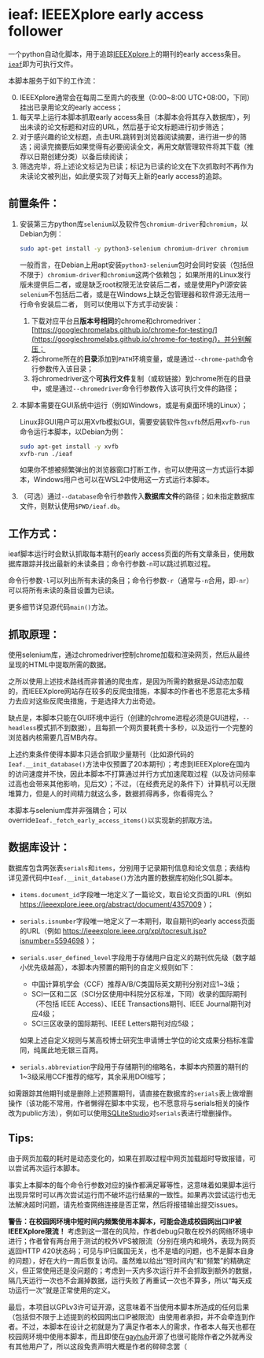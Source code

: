 # ieaf: IEEEXplore early access follower

一个python自动化脚本，用于追踪[IEEEXplore](https://ieeexplore.ieee.org)上的期刊的early access条目。[`ieaf`](https://github.com/bufbrane/ieaf/blob/main/ieaf)即为可执行文件。

本脚本服务于如下的工作流：

0. IEEEXplore通常会在每周二至周六的夜里（0:00~8:00 UTC+08:00，下同）挂出已录用论文的early access；
1. 每天早上运行本脚本抓取early access条目（本脚本会将其存入数据库），列出未读的论文标题和对应的URL，然后基于论文标题进行初步筛选；
2. 对于感兴趣的论文标题，点击URL跳转到浏览器阅读摘要，进行进一步的筛选；阅读完摘要后如果觉得有必要阅读全文，再用文献管理软件将其下载（推荐以日期创建分类）以备后续阅读；
3. 筛选完毕，将上述论文标记为已读；标记为已读的论文在下次抓取时不再作为未读论文被列出，如此便实现了对每天上新的early access的追踪。


## 前置条件：


1. 安装第三方python库`selenium`以及软件包`chromium-driver`和`chromium`，以Debian为例：
    ```bash
    sudo apt-get install -y python3-selenium chromium-driver chromium
    ```
    一般而言，在Debian上用apt安装`python3-selenium`包时会同时安装（包括但不限于）`chromium-driver`和`chromium`这两个依赖包；
    如果所用的Linux发行版未提供后二者，或是缺乏root权限无法安装后二者，或是使用PyPI源安装`selenium`不包括后二者，或是在Windows上缺乏包管理器和软件源无法用一行命令安装后二者，
    则可以使用以下方式手动安装：
    
    1. 下载对应平台且**版本号相同**的chrome和chromedriver：[https://googlechromelabs.github.io/chrome-for-testing/](https://googlechromelabs.github.io/chrome-for-testing/)，并分别解压；
    2. 将chrome所在的**目录**添加到`PATH`环境变量，或是通过`--chrome-path`命令行参数传入该目录；
    3. 将chromedriver这个**可执行文件**复制（或软链接）到chrome所在的目录中，或是通过`--chromedriver`命令行参数传入该可执行文件的路径；
2. 本脚本需要在GUI系统中运行（例如Windows，或是有桌面环境的Linux）；

    Linux非GUI用户可以用Xvfb模拟GUI，需要安装软件包`xvfb`然后用`xvfb-run`命令运行本脚本，以Debian为例：
    ```bash
    sudo apt-get install -y xvfb
    xvfb-run ./ieaf
    ```
    如果你不想被频繁弹出的浏览器窗口打断工作，也可以使用这一方式运行本脚本，Windows用户也可以在WSL2中使用这一方式运行本脚本。
3. （可选）通过`--database`命令行参数传入**数据库文件**的路径；如未指定数据库文件，则默认使用`$PWD/ieaf.db`。


## 工作方式：

ieaf脚本运行时会默认抓取每本期刊的early access页面的所有文章条目，使用数据库跟踪并找出最新的未读条目；命令行参数`-n`可以跳过抓取过程。

命令行参数`-l`可以列出所有未读的条目；命令行参数`-r`（通常与`-n`合用，即`-nr`）可以将所有未读的条目设置为已读。

更多细节详见源代码`main()`方法。


## 抓取原理：

使用selenium库，通过chromedriver控制chrome加载和渲染网页，然后从最终呈现的HTML中提取所需的数据。

之所以使用上述技术路线而非普通的爬虫库，是因为所需的数据是JS动态加载的，而IEEEXplore网站存在较多的反爬虫措施，本脚本的作者也不愿意花太多精力去应对这些反爬虫措施，于是选择大力出奇迹。

缺点是，本脚本只能在GUI环境中运行（创建的chrome进程必须是GUI进程，`--headless`模式抓不到数据），且每抓一个网页要耗费十多秒，以及运行一个完整的浏览器内核需要几百MB内存。

上述约束条件使得本脚本只适合抓取少量期刊（比如源代码的`Ieaf.__init_database()`方法中仅预置了20本期刊）；考虑到IEEEXplore在国内的访问速度并不快，因此本脚本不打算通过并行方式加速爬取过程（以及访问频率过高也会带来其他影响，见后文）；不过，（在经费充足的条件下）计算机可以无限堆算力，但是人的时间精力就这么多，数据抓得再多，你看得完么？

本脚本与selenium库并非强耦合；可以override`Ieaf._fetch_early_access_items()`以实现新的抓取方法。


## 数据库设计：

数据库包含两张表`serials`和`items`，分别用于记录期刊信息和论文信息；表结构详见源代码中`Ieaf.__init_database()`方法内置的数据库初始化SQL脚本。

- `items.document_id`字段唯一地定义了一篇论文，取自论文页面的URL（例如 https://ieeexplore.ieee.org/abstract/document/4357009 ）；
- `serials.isnumber`字段唯一地定义了一本期刊，取自期刊的early access页面的URL（例如 https://ieeexplore.ieee.org/xpl/tocresult.jsp?isnumber=5594698 ）；
- `serials.user_defined_level`字段用于存储用户自定义的期刊优先级（数字越小优先级越高），本脚本内预置的期刊的自定义规则如下：
    - 中国计算机学会（CCF）推荐A/B/C类国际英文期刊分别对应1~3级；
    - SCI一区和二区（SCI分区使用中科院分区标准，下同）收录的国际期刊（不包括 IEEE Access）、IEEE Transactions期刊、IEEE Journal期刊对应4级；
    - SCI三区收录的国际期刊、IEEE Letters期刊对应5级；
    
    如果上述自定义规则与某高校博士研究生申请博士学位的论文成果分档标准雷同，纯属此地无银三百两。
- `serials.abbreviation`字段用于存储期刊的缩略名，本脚本内预置的期刊的1~3级采用CCF推荐的缩写，其余采用DOI缩写；

如需跟踪其他期刊或是删除上述预置期刊，请直接在数据库的`serials`表上做增删操作（该功能不常用，作者懒得在脚本中实现，也不愿意将与serials相关的操作改为public方法），例如可以使用[SQLiteStudio](https://github.com/pawelsalawa/sqlitestudio)对`serials`表进行增删操作。


## Tips:

由于网页加载的耗时是动态变化的，如果在抓取过程中网页加载超时导致报错，可以尝试再次运行本脚本。

事实上本脚本的每个命令行参数对应的操作都满足幂等性，这意味着如果脚本运行出现异常时可以再次尝试运行而不破坏运行结果的一致性。如果再次尝试运行也无法解决超时问题，请先检查网络连接是否正常，然后将报错输出提交issues。

**警告：在校园网环境中短时间内频繁使用本脚本，可能会造成校园网出口IP被IEEEXplore限流！** 考虑到这一潜在的风险，作者debug只敢在校外的网络环境中进行；作者曾有两台用于测试的校外VPS被限流（分别在境内和境外，表现为网页返回HTTP 420状态码；可见与IP归属国无关，也不是墙的问题，也不是脚本自身的问题），好在大约一周后恢复访问。虽然难以给出“短时间内”和“频繁”的精确定义，但正常使用还是没问题的；考虑到一天内多次运行并不会抓取到额外的数据，隔几天运行一次也不会漏掉数据，运行失败了再重试一次也不算多，所以“每天成功运行一次”就是正常使用的定义。

最后，本项目以GPLv3许可证开源，这意味着不当使用本脚本所造成的任何后果（包括但不限于上述提到的校园网出口IP被限流）由使用者承担，并不会牵连到作者。不过，本脚本在设计之初就是为了满足作者本人的需求，作者本人每天也都在校园网环境中使用本脚本，而且即使在[gayhub](https://github.com/bufbrane/ieaf)开源了也很可能除作者之外就再没有其他用户了，所以这段免责声明大概是作者的碎碎念罢（
